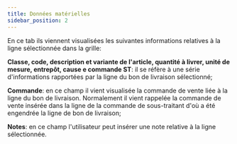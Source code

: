 ```yaml
---
title: Données matérielles
sidebar_position: 2
---
```


En ce tab ils viennent visualisées les suivantes informations relatives à la ligne sélectionnée dans la grille:

**Classe, code, description et variante de l'article, quantité à livrer, unité de mesure, entrepôt, cause e commande ST**: il se réfère à une série d'informations rapportées par la ligne du bon de livraison sélectionné;

**Commande**: en ce champ il vient visualisée la commande de vente liée à la ligne du bon de livraison. Normalement il vient rappelée la commande de vente insérée dans la ligne de la commande de sous-traitant d'où a été engendrée la ligne de bon de livraison;

**Notes**: en ce champ l'utilisateur peut insérer une note relative à la ligne sélectionnée.






